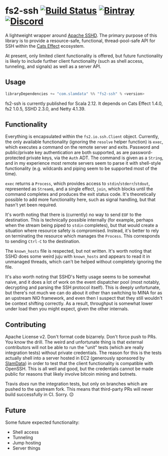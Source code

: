 # fs2-ssh [![Build Status](https://travis-ci.com/slamdata/fs2-ssh.svg?branch=master)](https://travis-ci.com/slamdata/fs2-ssh) [![Bintray](https://img.shields.io/bintray/v/slamdata-inc/maven-public/fs2-ssh.svg)](https://bintray.com/slamdata-inc/maven-public/fs2-ssh) [![Discord](https://img.shields.io/discord/373302030460125185.svg?logo=discord)](https://discord.gg/QNjwCg6)

A lightweight wrapper around [Apache SSHD](https://mina.apache.org/sshd-project/). The primary purpose of this library is to provide a resource-safe, functional, thread-pool-safe API for SSH within the [Cats Effect](https://github.com/typelevel/cats-effect) ecosystem.

At present, only limited client functionality is offered, but future functionality is likely to include further client functionality (such as shell access, tunneling, and signals) as well as a server API.

## Usage

```sbt
libraryDependencies += "com.slamdata" %% "fs2-ssh" % <version>
```

fs2-ssh is currently published for Scala 2.12. It depends on Cats Effect 1.4.0, fs2 1.0.5, SSHD 2.3.0, and Netty 4.1.39.

## Functionality

Everything is encapsulated within the `fs2.io.ssh.Client` object. Currently, the only available functionality (ignoring the `resolve` helper function) is `exec`, which executes a command on the remote server and exits. Password and public/private key authentication are both supported, as are password-protected private keys, via the `Auth` ADT. The command is given as a `String`, and in my experience most remote servers seem to parse it with shell-style functionality (e.g. wildcards and piping seem to be supported most of the time).

`exec` returns a `Process`, which provides access to `stdin`/`stderr`/`stdout`, represented as `Stream`s, and a single effect, `join`, which blocks until the command completes and produces the exit status code. It's theoretically possible to add more functionality here, such as signal handling, but that hasn't yet been required.

It's worth noting that there is (currently) no way to send `EOF` to the destination. This is technically possible internally (for example, perhaps when the stream being piped to `stdin` completes), but that would create a situation where resource safety is compromised. Instead, it's better to rely on terminating the resource which manages the `Process`. This corresponds to sending `Ctrl-C` to the destination.

The `known_hosts` file is respected, but not written. It's worth noting that SSHD does some weird juju with `known_hosts` and appears to read it in unmanaged threads, which can't be helped without completely ignoring the file.

It's also worth noting that SSHD's Netty usage seems to be somewhat naive, and it does a lot of work on the event dispatcher pool (most notably, decrypting and parsing the SSH protocol itself). This is deeply unfortunate, but there's not much we can do about it other than switching to MINA for as an upstream NIO framework, and even then I suspect that they still wouldn't be context shifting correctly. As a result, throughput is somewhat lower under load then you might expect, given the other internals.

## Contributing

Apache License v2. Don't format code bizarrely. Don't force push to PRs. You know the drill. The weird and unfortunate thing is that external contributors will not be able to run the "unit" tests (which are really integration tests) without private credentials. The reason for this is the tests actually shell into a server hosted in EC2 (generously sponsored by [SlamData](https://github.com/slamdata)) in order to test that the client functionality is compatible with OpenSSH. This is all well and good, but the credentials cannot be made public for reasons that likely involve bitcoin mining and botnets.

Travis *does* run the integration tests, but only on branches which are pushed to the upstream fork. This means that third-party PRs will never build successfully in CI. Sorry. 😔

## Future

Some future expected functionality:

- Shell access
- Tunneling
- Jump hosting
- Server things
